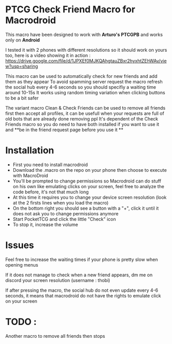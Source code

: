 # PTCG Check Friend Macro for Macrodroid

This macro have been designed to work with **Arturo's PTCGPB** and works only on **Android**

I tested it with 2 phones with different resolutions so it should work on yours too, here is a video showing it in action : 
https://drive.google.com/file/d/1JPXEf0MJKQAhgtauZBxr2hyxhtZEhWAv/view?usp=sharing

This macro can be used to automatically check for new friends and add them as they appear
To avoid spamming server request the macro refresh the social hub every 4-6 seconds so you should specifiy a waiting time around 10-15s 
It works using random timing variation when clicking buttons to be a bit safer

The variant macro Clean & Check Friends can be used to remove all friends first then accept all profiles, it can be usefull when your requests are full of old bots that are already done removing ppl
It's dependent of the Check Friends macro so you do need to have both installed if you want to use it and **be in the friend request page before you use it **

# Installation

- First you need to install macrodroid
- Download the .macro on the repo on your phone then choose to execute with MacroDroid
- You'll be prompted to change permissions so Macrodroid can do stuff on his own like emulating clicks on your screen, feel free to analyze the code before, it's not that much long
- At this time it requires you to change your device screen resolution (look at the 2 firsts lines when you load the macro)
- On the bottom right you should see a button with a "+", click it until it does not ask you to change permissions anymore
- Start PocketTCG and click the little "Check" icon
- To stop it, increase the volume

# Issues

Feel free to increase the waiting times if your phone is pretty slow when opening menus

If it does not manage to check when a new friend appears, dm me on discord your screen resolution (username : thobi)

If after pressing the macro, the social hub do not even update every 4-6 seconds, it means that macrodroid do not have the rights to emulate click on your screen

# TODO :

Another macro to remove all friends then stops

